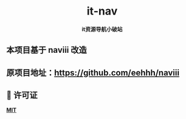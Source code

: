 <h1 align="center">it-nav</h1>

<h4 align="center">it资源导航小破站</h4> 

## 本项目基于 naviii 改造
## 原项目地址：https://github.com/eehhh/naviii

## :scroll: 许可证
**[MIT](https://opensource.org/licenses/MIT)**
